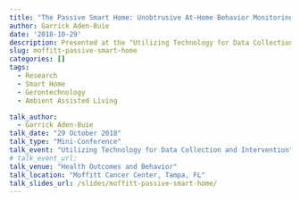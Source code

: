 ```yaml
---
title: "The Passive Smart Home: Unobtrusive At-Home Behavior Monitoring"
author: Garrick Aden-Buie
date: '2018-10-29'
description: Presented at the "Utilizing Technology for Data Collection and Intervention" mini-conference at Moffitt Cancer Center
slug: moffitt-passive-smart-home
categories: []
tags: 
  - Research
  - Smart Home
  - Gerontechnology
  - Ambient Assisted Living

talk_author:
  - Garrick Aden-Buie
talk_date: "29 October 2018"
talk_type: "Mini-Conference"
talk_event: "Utilizing Technology for Data Collection and Intervention"
# talk_event_url:
talk_venue: "Health Outcomes and Behavior"
talk_location: "Moffitt Cancer Center, Tampa, FL"
talk_slides_url: /slides/moffitt-passive-smart-home/
---
```

